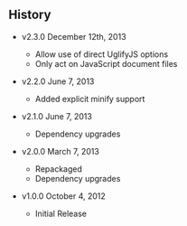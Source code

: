 ## History

- v2.3.0 December 12th, 2013
  - Allow use of direct UglifyJS options
  - Only act on JavaScript document files

- v2.2.0 June 7, 2013
	- Added explicit minify support

- v2.1.0 June 7, 2013
	- Dependency upgrades

- v2.0.0 March 7, 2013
	- Repackaged
	- Dependency upgrades

- v1.0.0 October 4, 2012
	- Initial Release
